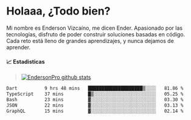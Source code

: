 
# Holaaa, ¿Todo bien?

Mi nombre es Enderson Vizcaíno, me dicen Ender. Apasionado por las tecnologías, disfruto de poder construir soluciones basadas en código. Cada reto está lleno de grandes aprendizajes, y nunca dejamos de aprender. 

#### :chart_with_upwards_trend: Estadisticas
> [![EndersonPro github stats](https://github-readme-stats.vercel.app/api?username=endersonpro&theme=vue-dark&show_icons=true)](https://github.com/anuraghazra/github-readme-stats) 


<!--START_SECTION:waka-->

```txt
Dart          9 hrs 48 mins   ████████████████████▒░░░░   81.86 %
TypeScript    37 mins         █▒░░░░░░░░░░░░░░░░░░░░░░░   05.25 %
Bash          23 mins         ▓░░░░░░░░░░░░░░░░░░░░░░░░   03.30 %
JSON          22 mins         ▓░░░░░░░░░░░░░░░░░░░░░░░░   03.13 %
GraphQL       15 mins         ▓░░░░░░░░░░░░░░░░░░░░░░░░   02.14 %
```

<!--END_SECTION:waka-->

[website]: https://endersonpro.github.io/portfolio/
[twitter]: https://twitter.com/endersonj_
[youtube]: https://youtube.com/ByEnderson
[instagram]: https://instagram.com/endersonvizc
[linkedin]: https://www.linkedin.com/in/enderson-vizcaino-2aa927175/
